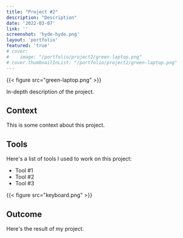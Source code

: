 ```yaml
---
title: "Project #2"
description: "Description"
date: '2022-03-07'
link: ''
screenshot: 'hyde-hyde.png'
layout: 'portfolio'
featured: 'true'
# cover:
#    image: "/portfolio/project2/green-laptop.png"
# cover.thumbnailInList: "/portfolio/project2/green-laptop.png"
---
```

{{< figure src="green-laptop.png" >}}

In-depth description of the project.

## Context
This is some context about this project.

## Tools
Here's a list of tools I used to work on this project:
- Tool #1
- Tool #2
- Tool #3

{{< figure src="keyboard.png" >}}

## Outcome
Here's the result of my  project.